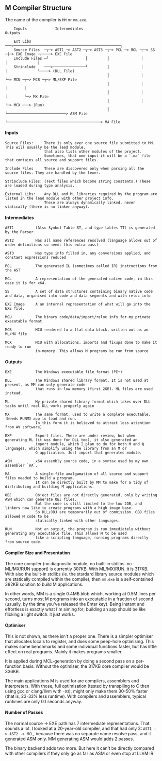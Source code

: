 ## M Compiler Structure

The name of the compiler is `MM` or `mm.exe`.

````
    Inputs             Intermediates                                                         Outputs

    Ext Libs      ───>─────────────────────────────────────────────────┐
    Source Files  ─┬─> AST1 ─> AST2 ─┬─> AST3 ─┬─> PCL ─> MCL ─┬─> SS ─┼─> EXE Image ─┬────> EXE File
    Include Files ─┘                 │         │               │       │              │
    Strinclude    ───>───────────────┘         │               │       │              └────> (DLL File)
                                               │               │       └─> MCU ─┬─> MCB ─┬─> ML/EXP File
                                               │               │                │        │
                                               │               │                │        └─> MX File
                                               │               │                └─> MCX ───> (Run)
                                               │               └───────────────────────────> ASM File
                                               └───────────────────────────────────────────> MA File
````

#### Inputs
````
Source Files:     There is only ever one source file submitted to MM. This will usually be the lead module,
                  that also lists other modules of the project.
                  Sometimes, that one input it will be a `.ma` file that contains all source and support files.

Include Files     These are discovered only when parsing all the source files. They are handled by the lexer.

Strinclude Files: (Text files which become string constants.) These are loaded during type analysis.

External Libs:    Any DLL and ML libraries required by the program are listed in the lead module with other project info.
                  These are always dynamically linked, never statically (there is no linker anyway).
````
#### Intermediates
````
AST1          (Also Symbol Table ST, and type tables TT) is generated by the Parser

AST2          Has all name references resolved (language allows out of order definitions so needs this extra pass)

AST3          Has type info filled in, any conversions applied, and constant expressions reduced

PCL           The generated IL (sometimes called IR) instructions from the AST

MCL           A representation of the generated native code, in this case it is for x64.

SS            A set of data structures containing binary native code and data, organised into code and data segments and with reloc info

EXE Image     A an internal representation of what will go into the EXE file.

MCU           The binary code/data/import/reloc info for my private executable format

MCB           MCU rendered to a flat data block, written out as an ML/MX file

MCX           MCU with allocations, imports and fixups done to make it ready to run
              in-memory. This allows M programs be run from source
````
#### Outputs
````
EXE           The Windows executable file format (PE+)

DLL           The Windows shared library format. It is not used at present, as MM can only generate code
              that runs in low memory (first 2GB). ML files are used instead.

ML            My private shared library format which takes over DLL tasks until real DLL works properly again

MX            The same format, used to write a complete executable. (Needs RUNMX app to load and run.
              In this form it is believed to attract less attention from AV software)

EXP           Export files. These are under review, but when generating ML (it was done for DLL too), it also generated an
              import module, which I plan to do for both M and Q languages, which simplify using the library from an M or
              Q application. Just import that generated module.

ASM           x64 assembly source code, in a syntax used by my own assembler `AA`.

MA            A single-file amalgamation of all source and support files needed to build a program.
              It can be directly built by MM to make for a tidy of distributing and building M applications.

OBJ           Object files are not directly generated, only by writing ASM which can generate OBJ files.
              But the code is still limited to the low 2GB, and linkers now like to create programs with a high image base.
              So DLL/OBJ are temporarily out of commission. OBJ files allowed M code to be
              statically linked with other languages.

RUN           Not an output, the program is run immediately without generating any executable file. This allows M to be used
              like a scripting language, running programs directly from source code.

````

#### Compiler Size and Presentation

The core compiler (no diagnostic module, no built-in stdlibs. no ML/MX/RUN support) is currently 307KB. With ML/MX/RUN, it is 317KB. With also the built-in stdlibs (ie. the stardard library source modules which are statically compiled within the compile), then `mm.exe` is a self-contained 382KB solution to build M applications.

In other words, MM is a single 0.4MB blob which, working at 0.5M lines per second, turns most M programs into an executable in a fraction of second (usually, by the time you've released the Enter key). Being instant and effortless is exactly what I'm aiming for; building an app should be like flicking a light switch: it just works.

#### Optimiser

This is not shown, as there isn't a proper one. There is a simpler optimiser that allocates locals to register, and does some peep-hole optimising. This makes some benchmarks and some individual functions faster, but has little effect on real programs. Mainly it makes programs smaller.

It is applied during MCL-generation by doing a second pass on a per-function basis. Without the optimiser, the 317KB core compiler would be 336KB.

The main applications M is used for are compilers, assemblers and interpreters. With those, full optimisation (tested by transpiling to C then using gcc or clang/llvm with `-O3`), might only make them 30-50% faster (that is, 23-33% less runtime). With compilers and assemblers, typical runtimes are only 0.1 seconds anyway.

#### Number of Passes

The normal source -> EXE path has 7 intermediate representations. That sounds a lot. I looked at a 20-year-old compiler, and that had only 3: `AST1 -> AST2 -> MCL`, because there was no separate name resolve pass, and it generated ASM only. MM generating ASM would adds 2 passes.

The binary backend adds two more. But here it can't be directly compared with other compilers if they only go as far as ASM or even stop at LLVM IR.

